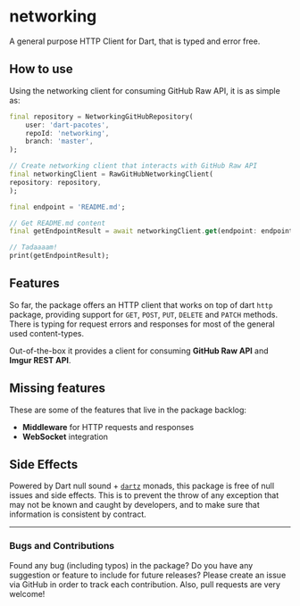 # networking

A general purpose HTTP Client for Dart, that is typed and error free.

## How to use

Using the networking client for consuming GitHub Raw API, it is as simple as:

```dart
final repository = NetworkingGitHubRepository(
    user: 'dart-pacotes',
    repoId: 'networking',
    branch: 'master',
);

// Create networking client that interacts with GitHub Raw API
final networkingClient = RawGitHubNetworkingClient(
repository: repository,
);

final endpoint = 'README.md';

// Get README.md content
final getEndpointResult = await networkingClient.get(endpoint: endpoint);

// Tadaaaam!
print(getEndpointResult);
```

## Features

So far, the package offers an HTTP client that works on top of dart `http` package, providing support for `GET`, `POST`, `PUT`, `DELETE` and `PATCH` methods. There is typing for request errors and responses for most of the general used content-types.

Out-of-the-box it provides a client for consuming **GitHub Raw API** and **Imgur REST API**.

## Missing features

These are some of the features that live in the package backlog:

- **Middleware** for HTTP requests and responses
- **WebSocket** integration

## Side Effects

Powered by Dart null sound + [`dartz`](https://pub.dev/packages/dartz) monads, this package is free of null issues and side effects. This is to prevent the throw of any exception that may not be known and caught by developers, and to make sure that information is consistent by contract.

---

### Bugs and Contributions

Found any bug (including typos) in the package? Do you have any suggestion or feature to include for future releases? Please create an issue via GitHub in order to track each contribution. Also, pull requests are very welcome!